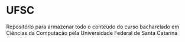 # UFSC
Repositório para armazenar todo o conteúdo do curso bacharelado em Ciências da Computação pela Universidade Federal de Santa Catarina

